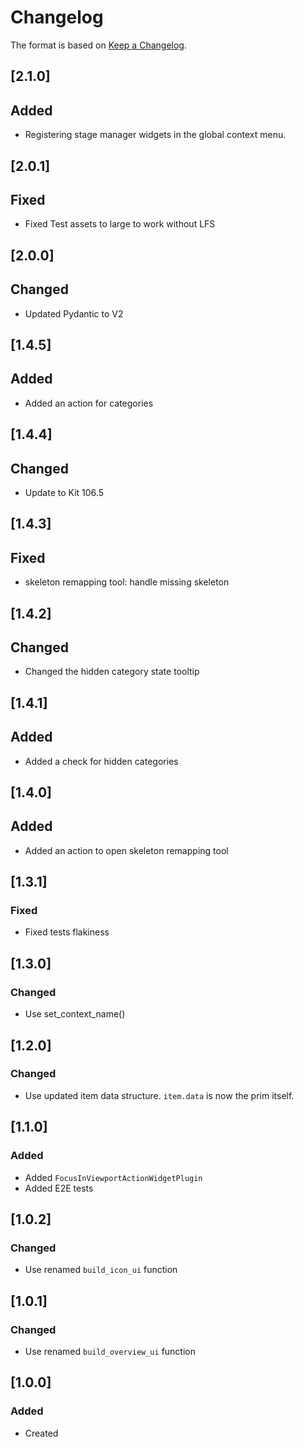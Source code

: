 # Changelog
The format is based on [Keep a Changelog](https://keepachangelog.com/en/1.0.0/).

## [2.1.0]
## Added
- Registering stage manager widgets in the global context menu.

## [2.0.1]
## Fixed
- Fixed Test assets to large to work without LFS

## [2.0.0]
## Changed
- Updated Pydantic to V2

## [1.4.5]
## Added
- Added an action for categories

## [1.4.4]
## Changed
- Update to Kit 106.5

## [1.4.3]
## Fixed
- skeleton remapping tool: handle missing skeleton

## [1.4.2]
## Changed
- Changed the hidden category state tooltip

## [1.4.1]
## Added
- Added a check for hidden categories

## [1.4.0]
## Added
- Added an action to open skeleton remapping tool

## [1.3.1]
### Fixed
- Fixed tests flakiness

## [1.3.0]
### Changed
- Use set_context_name()

## [1.2.0]
### Changed
- Use updated item data structure. `item.data` is now the prim itself.

## [1.1.0]
### Added
- Added `FocusInViewportActionWidgetPlugin`
- Added E2E tests

## [1.0.2]
### Changed
- Use renamed `build_icon_ui` function

## [1.0.1]
### Changed
- Use renamed `build_overview_ui` function

## [1.0.0]
### Added
- Created
